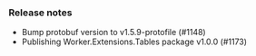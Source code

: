 ### Release notes
<!-- Please add your release notes in the following format:
- My change description (#PR/#issue)
-->

- Bump protobuf version to v1.5.9-protofile (#1148)
- Publishing Worker.Extensions.Tables package v1.0.0 (#1173)

